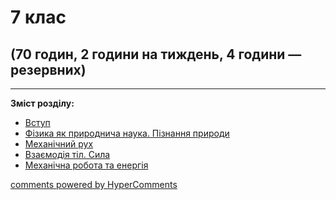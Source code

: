 <div id="hypercomments_widget" class="js-hypercomments-widget invisible"></div>

# 7 клас

## (70 годин, 2 години на тиждень, 4 години — резервних)

<hr>
<p><b>Зміст розділу:</b></p>
<ul type="disc">
<li><a href="https://physicsmonprogram79.ed-era.com/1/vstup.html">Вступ</a></li>
<li><a href="https://physicsmonprogram79.ed-era.com/1/fizika_pryrodnycha_nauka.html">Фізика як природнича наука. Пізнання природи</a></li>
<li><a href="https://physicsmonprogram79.ed-era.com/1/mekhanichniy_rukh.html">Механічний рух</a></li>
<li><a href="https://physicsmonprogram79.ed-era.com/1/vzaemodiya_til_syla.html">Взаємодія тіл. Сила</a></li>
<li><a href="https://physicsmonprogram79.ed-era.com/1/mekhanichna_robota_ta_energiya.html">Механічна робота та енергія</a></li>
</ul>

<div class="js-hypercomments-container">
<a href="http://hypercomments.com" class="hc-link" title="comments widget">comments powered by HyperComments</a>
</div>
